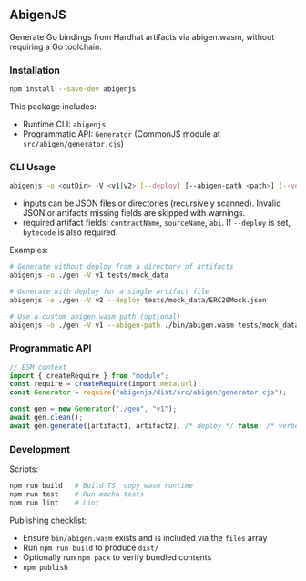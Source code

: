 ## AbigenJS

Generate Go bindings from Hardhat artifacts via abigen.wasm, without requiring a Go toolchain.

### Installation

```bash
npm install --save-dev abigenjs
```

This package includes:

- Runtime CLI: `abigenjs`
- Programmatic API: `Generator` (CommonJS module at `src/abigen/generator.cjs`)

### CLI Usage

```bash
abigenjs -o <outDir> -V <v1|v2> [--deploy] [--abigen-path <path>] [--verbose] [--clean] <inputs...>
```

- inputs can be JSON files or directories (recursively scanned). Invalid JSON or artifacts missing fields are skipped with warnings.
- required artifact fields: `contractName`, `sourceName`, `abi`. If `--deploy` is set, `bytecode` is also required.

Examples:

```bash
# Generate without deploy from a directory of artifacts
abigenjs -o ./gen -V v1 tests/mock_data

# Generate with deploy for a single artifact file
abigenjs -o ./gen -V v2 --deploy tests/mock_data/ERC20Mock.json

# Use a custom abigen.wasm path (optional)
abigenjs -o ./gen -V v1 --abigen-path ./bin/abigen.wasm tests/mock_data
```

### Programmatic API

```ts
// ESM context
import { createRequire } from "module";
const require = createRequire(import.meta.url);
const Generator = require("abigenjs/dist/src/abigen/generator.cjs");

const gen = new Generator("./gen", "v1");
await gen.clean();
await gen.generate([artifact1, artifact2], /* deploy */ false, /* verbose */ false);
```

### Development

Scripts:

```bash
npm run build   # Build TS, copy wasm runtime
npm run test    # Run mocha tests
npm run lint    # Lint
```

Publishing checklist:

- Ensure `bin/abigen.wasm` exists and is included via the `files` array
- Run `npm run build` to produce `dist/`
- Optionally run `npm pack` to verify bundled contents
- `npm publish`
